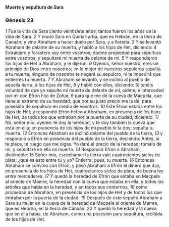 #### Muerte y sepultura de Sara

### Génesis 23

_1_ Fue la vida de Sara ciento veintisiete años; tantos fueron los años de la vida de Sara. 
_2_ Y murió Sara en Quiriat-arba, que es Hebrón, en la tierra de Canaán; y vino Abraham a hacer duelo por Sara, y a llorarla. 
_3_ Y se levantó Abraham de delante de su muerta, y habló a los hijos de Het, diciendo: 
_4_ Extranjero y forastero soy entre vosotros; dadme propiedad para sepultura entre vosotros, y sepultaré mi muerta de delante de mí. 
_5_ Y respondieron los hijos de Het a Abraham, y le dijeron: 
_6_ Oyenos, señor nuestro; eres un príncipe de Dios entre nosotros; en lo mejor de nuestros sepulcros sepulta a tu muerta; ninguno de nosotros te negará su sepulcro, ni te impedirá que entierres tu muerta. 
_7_ Y Abraham se levantó, y se inclinó al pueblo de aquella tierra, a los hijos de Het, 
_8_ y habló con ellos, diciendo: Si tenéis voluntad de que yo sepulte mi muerta de delante de mí, oídme, e interceded por mí con Efrón hijo de Zohar, 
_9_ para que me dé la cueva de Macpela, que tiene al extremo de su heredad; que por su justo precio me la dé, para posesión de sepultura en medio de vosotros. 
_10_ Este Efrón estaba entre los hijos de Het; y respondió Efrón heteo a Abraham, en presencia de los hijos de Het, de todos los que entraban por la puerta de su ciudad, diciendo: 
_11_ No, señor mío, óyeme: te doy la heredad, y te doy también la cueva que está en ella; en presencia de los hijos de mi pueblo te la doy; sepulta tu muerta. 
_12_ Entonces Abraham se inclinó delante del pueblo de la tierra, 
_13_ y respondió a Efrón en presencia del pueblo de la tierra, deciendo: Antes, si te place, te ruego que me oigas. Yo daré el precio de la heredad; tómalo de mí, y sepultaré en ella mi muerta. 
_14_ Respondió Efrón a Abraham, diciéndole: 
_15_ Señor mío, escúchame: la tierra vale cuatrocientos siclos de plata; ¿qué es esto entre tú y yo? Entierra, pues, tu muerta. 
_16_ Entonces Abraham se convino con Efrón, y pesó Abraham a Efrón el dinero que dijo, en presencia de los hijos de Het, cuatrocientos siclos de plata, de buena ley entre mercaderes. 
_17_ Y quedó la heredad de Efrón que estaba en Macpela al oriente de Mamre, la heredad con la cueva que estaba en ella, y todos los árboles que había en la heredad, y en todos sus contornos, 
_18_ como propiedad de Abraham, en presencia de los hijos de Het y de todos los que entraban por la puerta de la ciudad. 
_19_ Después de esto sepultó Abraham a Sara su mujer en la cueva de la heredad de Macpela al oriente de Mamre, que es Hebrón, en la tierra de Canaán. 
_20_ Y quedó la heredad y la cueva que en ella había, de Abraham, como una posesión para sepultura, recibida de los hijos de Het. 


